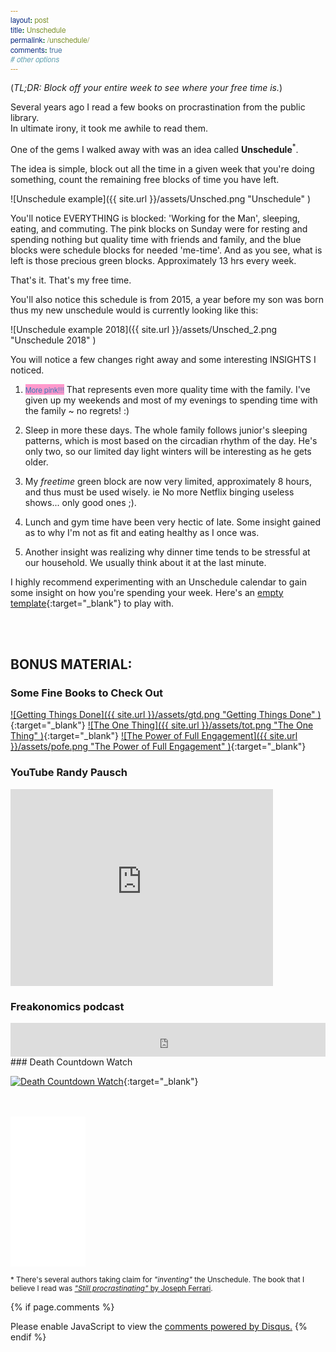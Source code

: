 ```yaml
---
layout: post
title: Unschedule
permalink: /unschedule/
comments: true
# other options
---
```

<!-- Custom CSS -->
<style type="text/css">
code {
    color: #337ab7;
    background-color: #ff99cc;
    font-family: "Helvetica Neue",Helvetica,Arial,sans-serif;
 }
</style>

(_TL;DR:_ _Block off your entire week to see where your free time is._)

Several years ago I read a few books on procrastination from the public library.<br>
In ultimate irony, it took me awhile to read them.

One of the gems I walked away with was an idea called **Unschedule**<sup>*</sup>.

The idea is simple, block out all the time in a given week that you're doing something, count the remaining free blocks of time you have left.

![Unschedule example]({{ site.url }}/assets/Unsched.png "Unschedule" )

You'll notice EVERYTHING is blocked: 'Working for the Man', sleeping, eating, and commuting. The pink blocks on Sunday were for resting and spending nothing but quality time with friends and family, and the blue blocks were schedule blocks for needed 'me-time'. And as you see, what is left is those precious green blocks. Approximately 13 hrs every week.

That's it. That's my free time.

You'll also notice this schedule is from 2015, a year before my son was born thus my new unschedule would is currently looking like this:

![Unschedule example 2018]({{ site.url }}/assets/Unsched_2.png "Unschedule 2018" )

You will notice a few changes right away and some interesting INSIGHTS I noticed.




1. `More pink!!!` That represents even more quality time with the family. I've given up my weekends and most of my evenings to spending time with the family ~ no regrets! :)


2. Sleep in more these days. The whole family follows junior's sleeping patterns, which is most based on the circadian rhythm of the day. He's only two, so our limited day light winters will be interesting as he gets older.

3. My _freetime_ green block are now very limited, approximately 8 hours, and thus must be used wisely. ie No more Netflix binging useless shows... only good ones ;).

4. Lunch and gym time have been very hectic of late. Some insight gained as to why I'm not as fit and eating healthy as I once was.

5. Another insight was realizing why dinner time tends to be stressful at our household. We usually think about it at the last minute.


I highly recommend experimenting with an Unschedule calendar to gain some insight on how you're spending your week. Here's an [empty template](https://docs.google.com/spreadsheets/d/1IJiFQDMA18hShEB1ChLfbnW1FKyjV2k8Nnkgja0Zygg/edit?usp=sharing){:target="_blank"} to play with.

<br>
<br>

## BONUS MATERIAL: ##

### Some Fine Books to Check Out

[![Getting Things Done]({{ site.url }}/assets/gtd.png "Getting Things Done" )](https://amzn.to/2tH8q46){:target="_blank"}
[![The One Thing]({{ site.url }}/assets/tot.png "The One Thing" )](https://amzn.to/2ItQVcU){:target="_blank"}
[![The Power of Full Engagement]({{ site.url }}/assets/pofe.png "The Power of Full Engagement" )](https://amzn.to/2tBQbwU){:target="_blank"}

### YouTube Randy Pausch

<iframe frameborder="0" src="http://www.youtube.com/embed/oTugjssqOT0" width="420" height="315" allowfullscreen></iframe>

### Freakonomics podcast

<iframe frameborder="0" src="https://www.wnyc.org/widgets/ondemand_player/freakonomics/#file=json/838923" width="100%" height="54"></iframe>

<br>
### Death Countdown Watch

[![Death Countdown Watch](https://cdn.thisiswhyimbroke.com/images/tikker-death-countdown-watch.jpg "Death Countdown Watch" )](https://www.thisiswhyimbroke.com/ca/death-countdown-watch/){:target="_blank"}



<br>
<br>

<iframe style="width:120px;height:240px;" marginwidth="0" marginheight="0" scrolling="no" frameborder="0" src="//rcm-na.amazon-adsystem.com/e/cm?lt1=_blank&bc1=000000&IS2=1&bg1=FFFFFF&fc1=000000&lc1=0000FF&t=paulywillcom-20&o=15&p=8&l=as4&m=amazon&f=ifr&ref=as_ss_li_til&asins=0143126563&linkId=259b07b02feac782cebb510c8fa927e9"></iframe>




<sub> * There's several authors taking claim for _"inventing"_ the Unschedule. The book that I believe I read was [_"Still procrastinating"_ by Joseph Ferrari](https://amzn.to/2tnmbFT.). </sub>





{% if page.comments %}
<div id="disqus_thread"></div>
<script>

/**
*  RECOMMENDED CONFIGURATION VARIABLES: EDIT AND UNCOMMENT THE SECTION BELOW TO INSERT DYNAMIC VALUES FROM YOUR PLATFORM OR CMS.
*  LEARN WHY DEFINING THESE VARIABLES IS IMPORTANT: https://disqus.com/admin/universalcode/#configuration-variables*/
/*
var disqus_config = function () {
this.page.url = PAGE_URL;  // Replace PAGE_URL with your page's canonical URL variable
this.page.identifier = PAGE_IDENTIFIER; // Replace PAGE_IDENTIFIER with your page's unique identifier variable
};
*/
(function() { // DON'T EDIT BELOW THIS LINE
var d = document, s = d.createElement('script');
s.src = 'https://paulywill.disqus.com/embed.js';
s.setAttribute('data-timestamp', +new Date());
(d.head || d.body).appendChild(s);
})();
</script>
<noscript>Please enable JavaScript to view the <a href="https://disqus.com/?ref_noscript">comments powered by Disqus.</a></noscript>
{% endif %}

